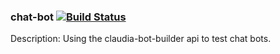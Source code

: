 ### chat-bot [![Build Status](https://travis-ci.org/wtang3/chat-bot.svg?branch=master)](https://travis-ci.org/wtang3/chat-bot)

Description: Using the claudia-bot-builder api to test chat bots.

